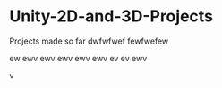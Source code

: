 # Unity-2D-and-3D-Projects
Projects made so far
dwfwfwef
fewfwefew

ew
ewv
ewv
ewv
ewv
ewv
ev
ev
ewv

v
